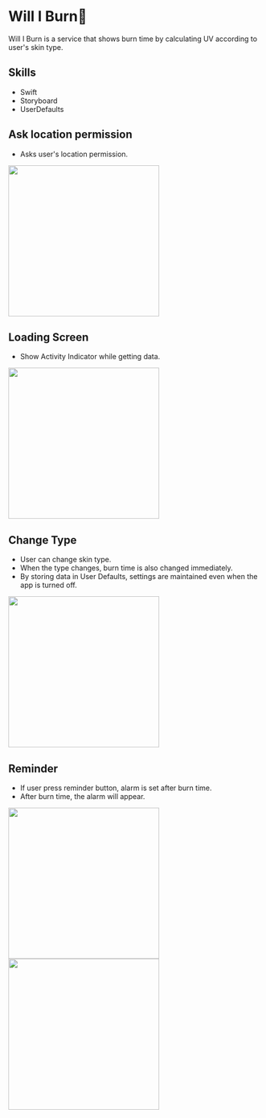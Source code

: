 # Will I Burn🥵

Will I Burn is a service that shows burn time by calculating UV according to user's skin type.


## Skills

- Swift
- Storyboard
- UserDefaults

## Ask location permission

- Asks user's location permission.

<img src="https://user-images.githubusercontent.com/61302874/127250804-59462182-ced4-445e-bb7d-e1b7540b9f09.gif" width="300" >


## Loading Screen

- Show Activity Indicator while getting data.

<img src="https://user-images.githubusercontent.com/61302874/127250498-44fe2c58-6594-4eb4-81c8-1c211c80a4fe.gif" width="300" >


## Change Type

- User can change skin type.
- When the type changes, burn time is also changed immediately.
- By storing data in User Defaults, settings are maintained even when the app is turned off.

<img src="https://user-images.githubusercontent.com/61302874/127250535-69c4c871-b79c-41fa-a5a6-c1a015efed1a.gif" width="300" >


## Reminder

- If user press reminder button, alarm is set after burn time.
- After burn time, the alarm will appear.

<img src="https://user-images.githubusercontent.com/61302874/127142167-d677db06-872d-4578-a104-8d90d88d61a3.gif" width="300" align="left" >
<img src="https://user-images.githubusercontent.com/61302874/127141631-af263b44-c731-4da9-b272-bf9eee2ff3f4.gif" width="300" >
